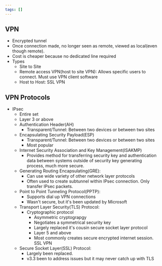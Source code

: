 ```yaml
---
tags: []
---
```

## VPN
- Encrypted tunnel
- Once connection made, no longer seen as remote, viewed as local(even though remote).
- Cost is cheaper because no dedicated line required
- Types
	- Site to Site
	- Remote access VPN(host to site VPN): Allows specific users to connect. Must use VPN client software
	- Host to Host: SSL VPN
## VPN Protocols
- IPsec
	- Entire set
	- Layer 3 or above
	- Authentication Header(AH)
		- Transparent/Tunnel: Between two devices or between two sites
	- Encapsulating Security Payload(ESP)
		- Transparent/Tunnel: Between two devices or between two sites
		- Most popular
	- Internet Security Association and Key Management(ISAKMP)
		- Provides method for transferring security key and authentication data between systems outside of security key generating process, much more secure.
	- Generating Routing Encapsulating(GRE):
		- Can use wide variety of other network layer protocols
		- Often used to create subtunnel within IPsec connection. Only transfer IPsec packets. 
	- Point to Point Tunneling Protocol(PPTP):
		- Supports dial up VPN connections
		- Wasn't secure, but it's been updated by Microsoft
	- Transport Layer Security(TLS) Protocol:
		- Cryptographic protocol 
			- Asymmetric cryptograpgy
			- Negotiates a symmetrical security key
			- Largely replaced it's cousin secure socket layer protocol
			- Layer 5 and above
			- Most commonly creates secure encrypted internet session. SSL VPN
	- Secure Socket Layer(SSL) Protocol:
		- Largely been replaced.
		- v3.3 been to address issues but it may never catch up with TLS